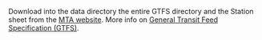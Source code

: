 Download into the data directory the entire GTFS directory and the Station sheet from the [MTA website](http://web.mta.info/developers/developer-data-terms.html#data).
More info on [General Transit Feed Specification (GTFS)](https://developers.google.com/transit/gtfs/).
